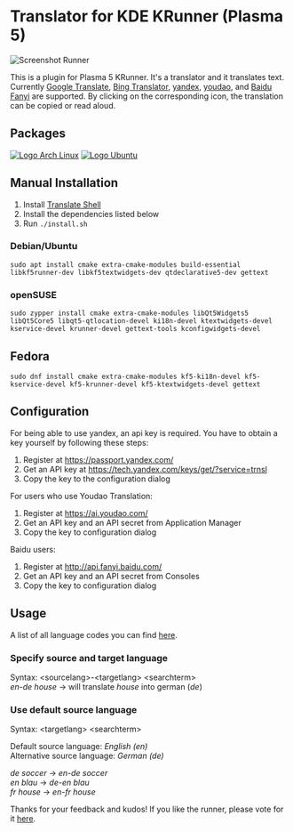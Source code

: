 # Translator for KDE KRunner (Plasma 5)

![Screenshot Runner](../../wiki/screenshot/interface.png)

This is a plugin for Plasma 5 KRunner. It's a translator and it translates text. Currently [Google Translate](https://translate.google.com/), [Bing Translator](https://www.bing.com/translator),  [yandex](https://www.yandex.ru/), [youdao](http://fanyi.youdao.com/), and [Baidu Fanyi](https://fanyi.baidu.com/) are supported. By clicking on the corresponding icon, the translation can be copied or read aloud.

## Packages

[![Logo Arch Linux](../../wiki/logos/arch_linux.png)](https://aur.archlinux.org/packages/plasma-runners-translator/)
[![Logo Ubuntu](../../wiki/logos/ubuntu.png)](https://github.com/naraesk/krunner-translator/releases/download/v1.4.1/plasma-runners-translator_1.4.1-1.deb)


## Manual Installation ##

1. Install [Translate Shell](https://github.com/soimort/translate-shell)
2. Install the dependencies listed below 
3. Run `./install.sh`

### Debian/Ubuntu  
`sudo apt install cmake extra-cmake-modules build-essential libkf5runner-dev libkf5textwidgets-dev qtdeclarative5-dev gettext`

### openSUSE
`sudo zypper install cmake extra-cmake-modules libQt5Widgets5 libQt5Core5 libqt5-qtlocation-devel ki18n-devel ktextwidgets-devel 
kservice-devel krunner-devel gettext-tools kconfigwidgets-devel`

## Fedora  
`sudo dnf install cmake extra-cmake-modules kf5-ki18n-devel kf5-kservice-devel kf5-krunner-devel kf5-ktextwidgets-devel gettext`

## Configuration ##

For being able to use yandex, an api key is required. You have to obtain a key yourself by following these steps:  
1. Register at https://passport.yandex.com/  
2. Get an API key at https://tech.yandex.com/keys/get/?service=trnsl   
3. Copy the key to the configuration dialog  

For users who use Youdao Translation:
1. Register at https://ai.youdao.com/
2. Get an API key and an API secret from Application Manager
3. Copy the key to configuration dialog

Baidu users:
1. Register at http://api.fanyi.baidu.com/
2. Get an API key and an API secret from Consoles
3. Copy the key to configuration dialog

## Usage ##

A list of all language codes you can find [here](https://en.wikipedia.org/wiki/List_of_ISO_639-1_codes).

### Specify source and target language ###
Syntax: \<sourcelang\>-\<targetlang\> \<searchterm\>  
*en-de house* → will translate *house* into german (*de*)

### Use default source language ###
Syntax: \<targetlang\> \<searchterm\>

Default source language: *English (en)*  
Alternative source language: *German (de)*  

*de soccer* → *en-de soccer*  
*en blau* → *de-en blau*  
*fr house* → *en-fr house*  

Thanks for your feedback and kudos! If you like the runner, please vote for it [here](http://kde-apps.org/content/show.php?content=156498).
  

